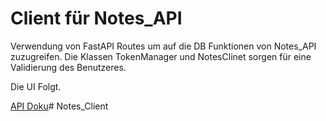 # Client für Notes_API

Verwendung von FastAPI Routes um auf die DB Funktionen von Notes_API zuzugreifen.
Die Klassen TokenManager und NotesClinet sorgen für eine Validierung des Benutzeres.

Die UI Folgt.

[API Doku](https://github.com/OromisGL/Notes_API.git)# Notes_Client
